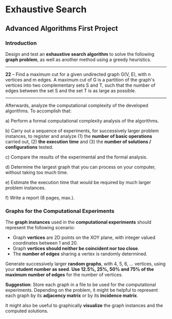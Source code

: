 # Exhaustive Search
## Advanced Algorithms First Project

### Introduction
Design and test an **exhaustive search algorithm** to solve the following **graph problem**, as
well as another method using a greedy heuristics.

---

**22** – Find a maximum cut for a given undirected graph G(V, E), with n vertices and m edges. A
maximum cut of G is a partition of the graph's vertices into two complementary sets S and T, such
that the number of edges between the set S and the set T is as large as possible.

---

Afterwards, analyze the computational complexity of the developed algorithms. To accomplish that:

a) Perform a formal computational complexity analysis of the algorithms.

b) Carry out a sequence of experiments, for successively larger problem instances, to register
and analyze (1) the **number of basic operations** carried out, (2) **the execution time** and (3)
the **number of solutions / configurations** tested.

c) Compare the results of the experimental and the formal analysis.

d) Determine the largest graph that you can process on your computer, without taking too much
time.

e) Estimate the execution time that would be required by much larger problem instances.

f) Write a report (8 pages, max.).

### Graphs for the Computational Experiments

The **graph instances** used in the **computational experiments** should represent the following
scenario:

- Graph **vertices** are 2D points on the XOY plane, with integer valued coordinates between
1 and 20.
- Graph **vertices should neither be coincident nor too close**.
- The **number of edges** sharing a vertex is randomly determined.

Generate successively larger **random graphs**, with 4, 5, 6, … vertices, using your **student number
as seed**. **Use 12.5%, 25%, 50% and 75% of the maximum number of edges** for the number of vertices.

**Suggestion**: Store each graph in a file to be used for the computational experiments.
Depending on the problem, it might be helpful to represent each graph by its **adjacency matrix** or
by its **incidence matrix**.

It might also be useful to graphically **visualize** the graph instances and the computed solutions.
